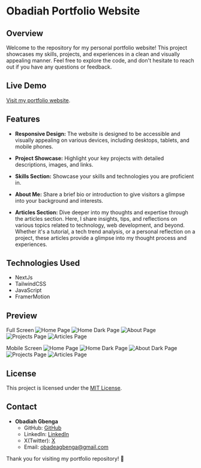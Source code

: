 # Obadiah Portfolio Website

## Overview

Welcome to the repository for my personal portfolio website! This project showcases my skills, projects, and experiences in a clean and visually appealing manner. Feel free to explore the code, and don't hesitate to reach out if you have any questions or feedback.

## Live Demo

[Visit my portfolio website](#).

## Features

- **Responsive Design:** The website is designed to be accessible and visually appealing on various devices, including desktops, tablets, and mobile phones.

- **Project Showcase:** Highlight your key projects with detailed descriptions, images, and links.

- **Skills Section:** Showcase your skills and technologies you are proficient in.

- **About Me:** Share a brief bio or introduction to give visitors a glimpse into your background and interests.

- **Articles Section:** Dive deeper into my thoughts and expertise through the articles section. Here, I share insights, tips, and reflections on various topics related to technology, web development, and beyond. Whether it's a tutorial, a tech trend analysis, or a personal reflection on a project, these articles provide a glimpse into my thought process and experiences.

## Technologies Used

- NextJs
- TailwindCSS
- JavaScript
- FramerMotion

## Preview

Full Screen
![Home Page ](./website%20images/homeLightFull.jpeg)
![Home Dark Page ](./website%20images/homeDarkFull.jpeg)
![About Page ](./website%20images/aboutFull.jpeg)
![Projects Page ](./website%20images/projectFull.jpeg)
![Articles Page ](./website%20images/articleSmall.jpeg)

Mobile Screen
![Home Page ](./website%20images/homeLightSmall.jpeg)
![Home Dark Page ](./website%20images/homeDarkSmall.jpeg)
![About Dark Page ](./website%20images/aboutDarkSmall.jpeg)
![Projects Page ](./website%20images/projectSmall.jpeg)
![Articles Page ](./website%20images/articleSmall.jpeg)

## License

This project is licensed under the [MIT License](LICENSE).

## Contact

- **Obadiah Gbenga**
  - GitHub: [GitHub](https://github.com/obadea)
  - LinkedIn: [LinkedIn](https://linkedin.com/in/your-linkedin-profile)
  - X(Twitter): [X](https://twitter.com/Obadea0)
  - Email: obadeagbenga@gmail.com

Thank you for visiting my portfolio repository! 🚀
